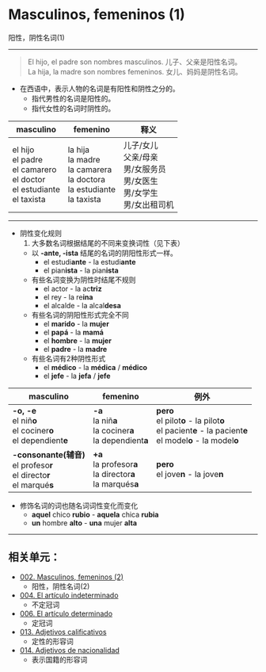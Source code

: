 ﻿# Masculinos, femeninos (1)
阳性，阴性名词(1)

-----

> El hijo, el padre son nombres masculinos. 儿子、父亲是阳性名词。
> <br>
> La hija, la madre son nombres femeninos. 女儿、妈妈是阴性名词。

* 在西语中，表示人物的名词是有阳性和阴性之分的。
  * 指代男性的名词是阳性的。
  * 指代女性的名词时阴性的。

masculino | femenino | 释义
--- | --- | ---
el hijo <br> el padre <br> el camarero <br> el doctor <br> el estudiante <br> el taxista | la hija <br> la madre <br> la camarera <br> la doctora <br> la estudiante <br> la taxista | 儿子/女儿 <br> 父亲/母亲 <br> 男/女服务员 <br> 男/女医生 <br> 男/女学生 <br> 男/女出租司机

---

* 阴性变化规则
  1. 大多数名词根据结尾的不同来变换词性（见下表）
  * 以 **-ante, -ista** 结尾的名词的阴阳性形式一样。
    * el estudi**ante** - la estudi**ante**
    * el pian**ista** - la pian**ista**
  * 有些名词变换为阴性时结尾不规则
    * el actor - la ac**triz**
    * el rey - la re**ina**
    * el alcalde - la alcal**desa**
  * 有些名词的阴阳性形式完全不同
    * el **marido** - la **mujer**
    * el **papá** - la **mamá**
    * el **hombre** - la **mujer**
    * el **padre** - la **madre**
  * 有些名词有2种阴性形式
    * el **médico** - la **médica** / **médico**
    * el **jefe** - la **jefa** / **jefe**

masculino | femenino | 例外
--- | --- | ---
**-o, -e** <br> el niñ**o** <br> el cociner**o** <br> el dependient**e** | **-a** <br> la niñ**a** <br> la cociner**a** <br> la dependient**a** | **pero** <br> el pilot**o** - la pilot**o** <br> el pacient**e** - la pacient**e** <br> el model**o** - la model**o**
**-consonante(辅音)** <br> el profeso**r** <br> el directo**r** <br> el marqué**s** | **+a** <br> la profesor**a** <br> la director**a** <br> la marqués**a** | **pero** <br> el jove**n** - la jove**n**

* 修饰名词的词也随名词词性变化而变化
  * **aquel** chico **rubio** - **aquela** chica **rubia**
  * **un** hombre **alto** - **una** mujer **alta**

----

## 相关单元：

- [002. Masculinos, femeninos (2)](notes/002-el-libro-la-mesa.md)
  - 阳性，阴性名词(2)
- [004. El artículo indeterminado](notes/004-un-una-unos-unas.md)
  - 不定冠词
- [006. El artículo determinado](notes/006-el-la-los-las.md)
  - 定冠词
- [013. Adjetivos calificativos](notes/013-un-coche-pequeño.md)
  - 定性的形容词
- [014. Adjetivos de nacionalidad](notes/014-una-amiga-chilena.md)
  - 表示国籍的形容词
